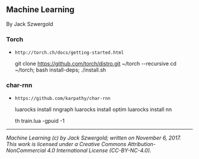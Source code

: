 ## Machine Learning

By Jack Szwergold

### Torch

* `http://torch.ch/docs/getting-started.html`

	git clone https://github.com/torch/distro.git ~/torch --recursive
	cd ~/torch;
	bash install-deps;
	./install.sh

### char-rnn

* `https://github.com/karpathy/char-rnn`

	luarocks install nngraph 
	luarocks install optim
	luarocks install nn

	th train.lua -gpuid -1

***

*Machine Learning (c) by Jack Szwergold; written on November 6, 2017. This work is licensed under a Creative Commons Attribution-NonCommercial 4.0 International License (CC-BY-NC-4.0).*